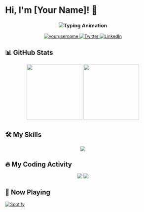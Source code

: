 # Hi, I'm [Your Name]! 👋

<h3 align="center">
  <img src="https://readme-typing-svg.herokuapp.com?font=Fira+Code&size=24&duration=3000&pause=1000&color=00FF00&center=true&vCenter=true&width=500&lines=Full-Stack+Developer;Open-Source+Contributor;Tech+Writer" alt="Typing Animation" />
</h3>

<p align="center">
  <a href="https://github.com/yourusername">
    <img src="https://komarev.com/ghpvc/?username=yourusername&label=Profile%20views&color=0e75b6&style=flat" alt="yourusername" />
  </a>
  <a href="https://twitter.com/yourhandle">
    <img src="https://img.shields.io/badge/Twitter-1DA1F2?style=for-the-badge&logo=twitter&logoColor=white" alt="Twitter" />
  </a>
  <a href="https://linkedin.com/in/yourprofile">
    <img src="https://img.shields.io/badge/LinkedIn-0077B5?style=for-the-badge&logo=linkedin&logoColor=white" alt="LinkedIn" />
  </a>
</p>

## 📊 GitHub Stats  
<p align="center">
  <img height="180em" src="https://github-readme-stats.vercel.app/api?username=yourusername&show_icons=true&theme=radical&hide_border=true" />
  <img height="180em" src="https://github-readme-stats.vercel.app/api/top-langs/?username=yourusername&layout=compact&theme=radical&hide_border=true" />
</p>

## 🛠️ My Skills  
<p align="center">
  <img src="https://skillicons.dev/icons?i=js,ts,react,nextjs,nodejs,express,mongodb,postgres,tailwind,figma&theme=dark" />
</p>

## 🔥 My Coding Activity  
<p align="center">
  <img src="https://github-readme-streak-stats.herokuapp.com/?user=yourusername&theme=radical&hide_border=true" />
  <img src="https://activity-graph.herokuapp.com/graph?username=yourusername&theme=react-dark&hide_border=true" />
</p>

## 🎵 Now Playing  
[![Spotify](https://spotify-now-playing-readme.vercel.app/api/spotify)](https://open.spotify.com/user/yourusername)  

